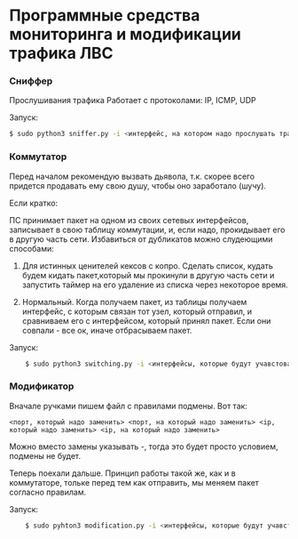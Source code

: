 # Программные средства мониторинга и модификации трафика ЛВС
### Сниффер
Прослушивания трафика
Работает с протоколами: IP, ICMP, UDP

Запуск:
```bash
$ sudo python3 sniffer.py -i <интерфейс, на котором надо прослушать трафик>
```

### Коммутатор
Перед началом рекомендую вызвать дьявола, т.к. скорее всего придется продавать ему свою душу, чтобы оно заработало (шучу).

Если кратко:

ПС принимает пакет на одном из своих сетевых интерфейсов, записывает в свою таблицу коммутации, и, если надо, прокидывает его в другую часть сети.
Избавиться от дубликатов можно слудеющими способами:
    
1. Для истинных ценителей кексов с копро. Сделать список, кудать будем кидать пакет,который мы прокинули в другую часть сети и запустить таймер на его удаление  из списка через некоторое время.

2. Нормальный. Когда получаем пакет, из таблицы получаем интерфейс, с которым связан тот узел, который отправил, и сравниваем его с интерфейсом, который принял пакет. Если они совпали - все ок, иначе отбрасываем пакет.

Запуск:
```bash
    $ sudo python3 switching.py -i <интерфейсы, которые будут учавстовать, например, eth0,eth1 (да, так и записываем)> -t <время в секундах жизни записи в таблице> -c <общее количество записей в таблице. Не очкуй, по интерфейсам все норм распределится>
```


### Модификатор
Вначале ручками пишем файл с правилами подмены. Вот так:

    <порт, который надо заменить> <порт, на который надо заменить> <ip, который надо заменить> <ip, на который надо заменить>

Можно вместо замены указывать -, тогда это будет просто условием, подмены не будет.

Теперь поехали дальше. Принцип работы такой же, как и в коммутаторе, тольке перед тем как отправить, мы меняем пакет согласно правилам.

Запуск:
```bash
    $ sudo pyhton3 modification.py -i <интерфейсы, которые будут учавстовать, например, eth0,eth1 (да, так и записываем)> -t <время в секундах жизни записи в таблице> -c <общее количество записей в таблице. Не очкуй, по интерфейсам все норм распределится> -if <файл с правилами>
```

